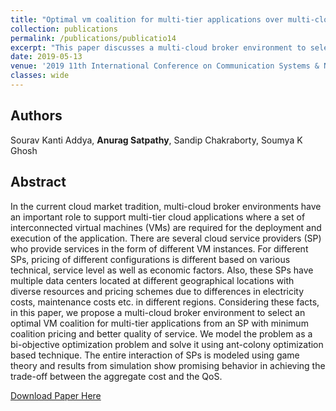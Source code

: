 ```yaml
---
title: "Optimal vm coalition for multi-tier applications over multi-cloud broker environments"
collection: publications
permalink: /publications/publicatio14
excerpt: "This paper discusses a multi-cloud broker environment to select an optimal VM coalition for multi-tier applications from an SP with minimum coalition pricing and better quality of service. The coalition formation problem is modeled as a bi-objective optimization and is solved using an ant-colony meta-heuristic."
date: 2019-05-13
venue: '2019 11th International Conference on Communication Systems & Networks (COMSNETS), Bengaluru, India'
classes: wide
---
```

## Authors
Sourav Kanti Addya, **Anurag Satpathy**, Sandip Chakraborty, Soumya K Ghosh

## Abstract
In the current cloud market tradition, multi-cloud broker environments have an important role to support multi-tier cloud applications where a set of interconnected virtual machines (VMs) are required for the deployment and execution of the application. There are several cloud service providers (SP) who provide services in the form of different VM instances. For different SPs, pricing of different configurations is different based on various technical, service level as well as economic factors. Also, these SPs have multiple data centers located at different geographical locations with diverse resources and pricing schemes due to differences in electricity costs, maintenance costs etc. in different regions. Considering these facts, in this paper, we propose a multi-cloud broker environment to select an optimal VM coalition for multi-tier applications from an SP with minimum coalition pricing and better quality of service. We model the problem as a bi-objective optimization problem and solve it using ant-colony optimization based technique. The entire interaction of SPs is modeled using game theory and results from simulation show promising behavior in achieving the trade-off between the aggregate cost and the QoS.

[Download Paper Here](https://ieeexplore.ieee.org/abstract/document/8711038)
